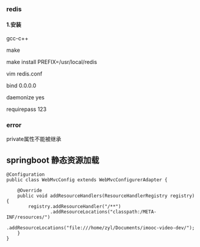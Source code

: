 ### redis

#### 1.安装

gcc-c++

make 

make install PREFIX=/usr/local/redis

vim redis.conf

bind 0.0.0.0

daemonize yes

requirepass 123

### error

private属性不能被继承

## springboot 静态资源加载

```
@Configuration
public class WebMvcConfig extends WebMvcConfigurerAdapter {

    @Override
    public void addResourceHandlers(ResourceHandlerRegistry registry) {
        registry.addResourceHandler("/**")
                .addResourceLocations("classpath:/META-INF/resources/")
                .addResourceLocations("file:///home/zyl/Documents/imooc-video-dev/");
    }
}
```



